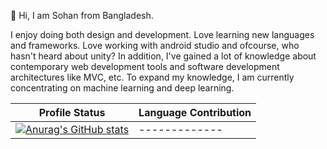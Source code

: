 👋 Hi, I am Sohan from Bangladesh.

I enjoy doing both design and development. Love learning new languages and frameworks. Love working with android studio and ofcourse, who hasn't heard about unity? In addition, I've gained a lot of knowledge about contemporary web development tools and software development architectures like MVC, etc. To expand my knowledge, I am currently concentrating on machine learning and deep learning.

| Profile Status | Language Contribution |
| --- | --- |
| [![Anurag's GitHub stats](https://github-readme-stats.vercel.app/api?username=SohanHaque&show_icons=true&theme=radical)](https://github.com/anuraghazra/github-readme-stats)  | ------------- |


<!--
**SohanHaque/SohanHaque** is a ✨ _special_ ✨ repository because its `README.md` (this file) appears on your GitHub profile.

Here are some ideas to get you started:

- 🔭 I’m currently working on ...
- 🌱 I’m currently learning ...
- 👯 I’m looking to collaborate on ...
- 🤔 I’m looking for help with ...
- 💬 Ask me about ...
- 📫 How to reach me: ...
- 😄 Pronouns: ...
- ⚡ Fun fact: ...
-->
